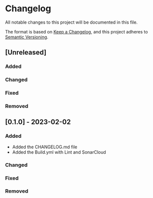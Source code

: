 # Changelog

All notable changes to this project will be documented in this file.

The format is based on [Keep a Changelog](https://keepachangelog.com/en/1.0.0/), and this project adheres to [Semantic Versioning](https://semver.org/spec/v2.0.0.html).

## [Unreleased]

### Added

### Changed

### Fixed

### Removed

## [0.1.0] - 2023-02-02

### Added

- Added the CHANGELOG.md file
- Added the Build.yml with Lint and SonarCloud

### Changed

### Fixed

### Removed
